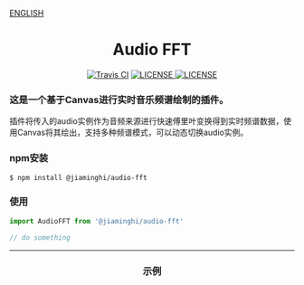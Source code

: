 [ENGLISH](./README_EN.md)

<h1 align="center">Audio FFT</h1>

<p align="center">
    <a href="https://travis-ci.com/jiaming743/bezierCurve"><img src="https://img.shields.io/travis/com/jiaming743/audioFft.svg" alt="Travis CI"></a>
    <a href="https://github.com/jiaming743/audioFft/blob/master/LICENSE"><img src="https://img.shields.io/github/license/jiaming743/audioFft.svg" alt="LICENSE" /> </a>
    <a href="https://www.npmjs.com/package/@jiaminghi/audio-fft"><img src="https://img.shields.io/npm/v/@jiaminghi/audio-fft.svg" alt="LICENSE" /> </a>
</p>

### 这是一个基于Canvas进行实时音乐频谱绘制的插件。

插件将传入的audio实例作为音频来源进行快速傅里叶变换得到实时频谱数据，使用Canvas将其绘出，支持多种频谱模式，可以动态切换audio实例。

### npm安装

```shell
$ npm install @jiaminghi/audio-fft
```

### 使用

```javascript
import AudioFFT from '@jiaminghi/audio-fft'

// do something
```

------

<h3 align="center">示例</h3>

